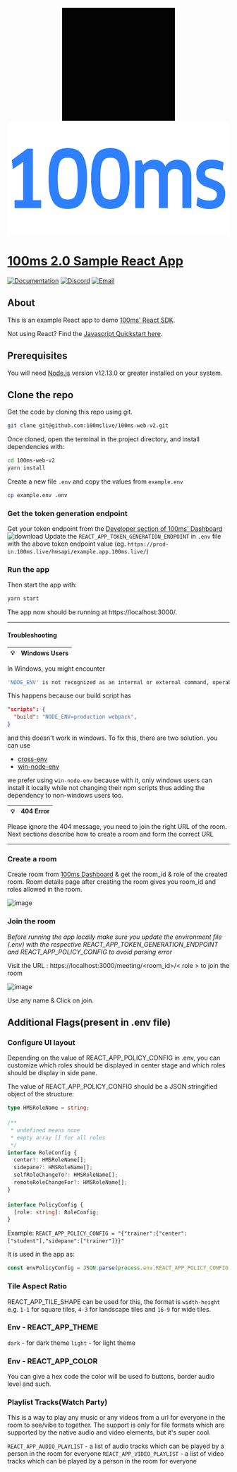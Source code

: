 <p align="center" >
  <a href="https://100ms.live/">
  <img src="https://github.com/100mslive/100ms-ios-sdk/blob/main/100ms.gif" height=256/> 
  <img src="https://github.com/100mslive/100ms-ios-sdk/blob/main/100ms.svg" title="100ms logo" float=center height=256>
</p>


# 100ms 2.0 Sample React App

[![Documentation](https://img.shields.io/badge/Read-Documentation-blue)](https://docs.100ms.live/javascript/v2/foundation/basics)
[![Discord](https://img.shields.io/badge/Community-Join%20on%20Discord-blue)](https://discord.gg/F8cNgbjSaQ)
[![Email](https://img.shields.io/badge/Contact-Know%20More-blue)](mailto:founders@100ms.live)

## About

This is an example React app to demo [100ms' React SDK](https://www.npmjs.com/package/@100mslive/hms-video-react).

Not using React? Find the [Javascript Quickstart here](https://docs.100ms.live/javascript/v2/guides/javascript-quickstart).

## Prerequisites

You will need [Node.js](https://nodejs.org) version v12.13.0 or greater installed on your system.

## Clone the repo

Get the code by cloning this repo using git.

```bash
git clone git@github.com:100mslive/100ms-web-v2.git
```

Once cloned, open the terminal in the project directory, and install dependencies with:

```bash
cd 100ms-web-v2
yarn install
```

Create a new file `.env` and copy the values from `example.env`

```bash
cp example.env .env
```

### Get the token generation endpoint

Get your token endpoint from the [Developer section of 100ms' Dashboard](https://dashboard.100ms.live/developer)
![download](https://user-images.githubusercontent.com/11087313/140727818-43cd8be4-b3bf-4b34-9921-a77f9a1b819d.png)
Update the `REACT_APP_TOKEN_GENERATION_ENDPOINT` in `.env` file with the above token endpoint value (eg. `https://prod-in.100ms.live/hmsapi/example.app.100ms.live/`)

### Run the app
Then start the app with:

```bash
yarn start
```
The app now should be running at https://localhost:3000/. 

---

#### Troubleshooting
| :bulb:        |  Windows  Users         |
|---------------|:------------------------|

In Windows, you might encounter

```bash
'NODE_ENV' is not recognized as an internal or external command, operable program or batch file.
```
This happens because our build script has 

```json
"scripts": {
  "build": "NODE_ENV=production webpack",
}
```
and this doesn't work in windows. To fix this, there are two solution. you can use

* [cross-env](https://www.npmjs.com/package/cross-env)
* [win-node-env](https://github.com/laggingreflex/win-node-env)

we prefer using `win-node-env` because with it, only windows users can install it locally while not changing their npm scripts thus adding the dependency to non-windows users too.


| :bulb:        |  404 Error              |
|---------------|:------------------------|
Please ignore the 404 message, you need to join the right URL of the room. Next sections describe how to create a room and form the correct URL

---

### Create a room

Create room from [100ms Dashboard](https://dashboard.100ms.live/create-room) & get the room_id & role of the created room. Room details page after creating the room gives you room_id and roles allowed in the room.

![image](https://prod-apps-public.s3.ap-south-1.amazonaws.com/Screenshot+2021-06-26+at+5.52.50+PM.png)

### Join the room

*Before running the app locally make sure you update the environment file (.env) with the respective REACT_APP_TOKEN_GENERATION_ENDPOINT and REACT_APP_POLICY_CONFIG to avoid parsing error*

Visit the URL : https://localhost:3000/meeting/<room_id>/< role > to join the room

![image](https://user-images.githubusercontent.com/5078656/119534649-c60da000-bda4-11eb-9847-f283e2daa06f.png)

Use any name & Click on join.

## Additional Flags(present in .env file)

### Configure UI layout

Depending on the value of REACT_APP_POLICY_CONFIG in .env, you can customize which roles should be displayed in center stage and which roles should be display in side pane.

The value of REACT_APP_POLICY_CONFIG should be a JSON stringified object of the structure:

```ts
type HMSRoleName = string;

/**
 * undefined means none
 * empty array [] for all roles
 */
interface RoleConfig {
  center?: HMSRoleName[];
  sidepane?: HMSRoleName[];
  selfRoleChangeTo?: HMSRoleName[];
  remoteRoleChangeFor?: HMSRoleName[];
}

interface PolicyConfig {
  [role: string]: RoleConfig;
}
```

Example: `REACT_APP_POLICY_CONFIG = "{"trainer":{"center": ["student"],"sidepane":["trainer"]}}"`

It is used in the app as:

```js
const envPolicyConfig = JSON.parse(process.env.REACT_APP_POLICY_CONFIG || "{}");
```

### Tile Aspect Ratio

REACT_APP_TILE_SHAPE can be used for this, the format is `width-height` e.g.
`1-1` for square tiles, `4-3` for landscape tiles and `16-9` for wide tiles.

### Env - REACT_APP_THEME
`dark` - for dark theme
`light` - for light theme

### Env - REACT_APP_COLOR
You can give a hex code the color will be used fo buttons, border audio level and such.

### Playlist Tracks(Watch Party)

This is a way to play any music or any videos from a url for everyone in the room to see/vibe to together. The support
is only for file formats which are supported by the native audio and video elements, but it's super cool.

`REACT_APP_AUDIO_PLAYLIST` - a list of audio tracks which can be played by a person in the room for everyone
`REACT_APP_VIDEO_PLAYLIST` - a list of video tracks which can be played by a person in the room for everyone
